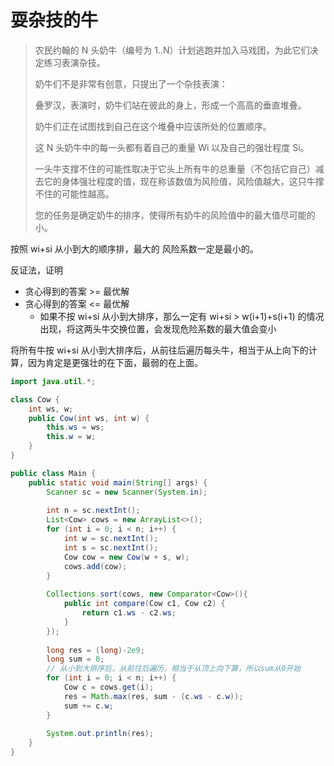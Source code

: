 # 耍杂技的牛

> 农民约翰的 N 头奶牛（编号为 1..N）计划逃跑并加入马戏团，为此它们决定练习表演杂技。
>
> 奶牛们不是非常有创意，只提出了一个杂技表演：
>
> 叠罗汉，表演时，奶牛们站在彼此的身上，形成一个高高的垂直堆叠。
>
> 奶牛们正在试图找到自己在这个堆叠中应该所处的位置顺序。
>
> 这 N 头奶牛中的每一头都有着自己的重量 Wi 以及自己的强壮程度 Si。
>
> 一头牛支撑不住的可能性取决于它头上所有牛的总重量（不包括它自己）减去它的身体强壮程度的值，现在称该数值为风险值，风险值越大，这只牛撑不住的可能性越高。
>
> 您的任务是确定奶牛的排序，使得所有奶牛的风险值中的最大值尽可能的小。

按照 wi+si 从小到大的顺序排，最大的 风险系数一定是最小的。

反证法，证明

+ 贪心得到的答案 >= 最优解
+ 贪心得到的答案 <= 最优解
  + 如果不按 wi+si 从小到大排序，那么一定有 wi+si > w(i+1)+s(i+1) 的情况出现，将这两头牛交换位置，会发现危险系数的最大值会变小

将所有牛按 wi+si 从小到大排序后，从前往后遍历每头牛，相当于从上向下的计算，因为肯定是更强壮的在下面，最弱的在上面。

```java
import java.util.*;

class Cow {
    int ws, w;
    public Cow(int ws, int w) {
        this.ws = ws;
        this.w = w;
    }
}

public class Main {
    public static void main(String[] args) {
        Scanner sc = new Scanner(System.in);
        
        int n = sc.nextInt();
        List<Cow> cows = new ArrayList<>();
        for (int i = 0; i < n; i++) {
            int w = sc.nextInt();
            int s = sc.nextInt();
            Cow cow = new Cow(w + s, w);
            cows.add(cow);
        }
        
        Collections.sort(cows, new Comparator<Cow>(){
            public int compare(Cow c1, Cow c2) {
                return c1.ws - c2.ws;
            }
        });
        
        long res = (long)-2e9;
        long sum = 0;
        // 从小到大排序后，从前往后遍历，相当于从顶上向下算，所以sum从0开始
        for (int i = 0; i < n; i++) {
            Cow c = cows.get(i);
            res = Math.max(res, sum - (c.ws - c.w));
            sum += c.w;
        }
        
        System.out.println(res);
    }
}
```



